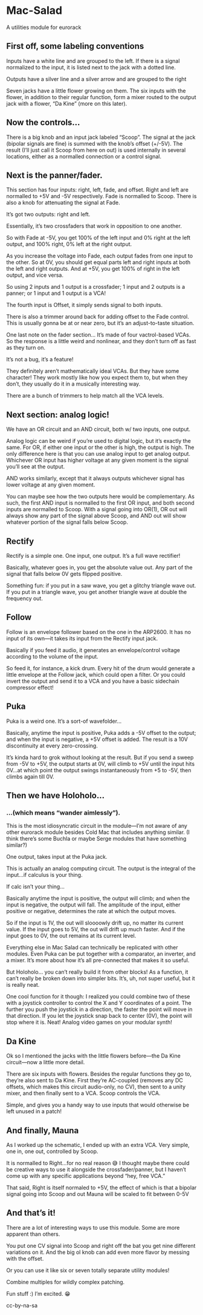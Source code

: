 # Mac-Salad
A utilities module for eurorack

## First off, some labeling conventions

Inputs have a white line and are grouped to the left. If there is a
signal normalized to the input, it is listed next to the jack with a dotted
line.

Outputs have a silver line and a silver arrow and are grouped to the right

Seven jacks have a little flower growing on them. The six inputs with
the flower, in addition to their regular function, form a mixer routed
to the output jack with a flower, “Da Kine” (more on this later).

## Now the controls…

There is a big knob and an input jack labeled “Scoop”. The signal at the
jack (bipolar signals are fine) is summed with the knob’s offset (+/-5V).
The result (I’ll just call it Scoop from here on out) is used internally
in several locations, either as a normalled connection or a control signal.

## Next is the panner/fader.

This section has four inputs: right, left, fade, and offset. Right and left
are normalled to +5V and -5V respectively. Fade is normalled to
Scoop. There is also a knob for attenuating the signal at Fade.

It’s got two outputs: right and left.

Essentially, it’s two crossfaders that work in opposition to one another.

So with Fade at -5V, you get 100% of the left input and 0% right at the left output, and 100% right, 0% left at the right output.

As you increase the voltage into Fade, each output fades from one input to
the other. So at 0V, you should get equal parts left and right inputs at
both the left and right outputs. And at +5V, you get 100% of right in the
left output, and vice versa.

So using 2 inputs and 1 output is a crossfader; 1 input and 2 outputs is a
panner; or 1 input and 1 output is a VCA!

The fourth input is Offset, it simply sends signal to both inputs.

There is also a trimmer around back for adding offset to the Fade control.
This is usually gonna be at or near zero, but it’s an adjust-to-taste situation.

One last note on the fader section… It’s made of four vactrol-based VCAs.
So the response is a little weird and nonlinear, and they don’t turn off as
fast as they turn on.

It’s not a bug, it’s a feature!

They definitely aren’t mathematically ideal VCAs. But they have some
character! They work mostly like how you expect them to, but when they
don’t, they usually do it in a musically interesting way.

There are a bunch of trimmers to help match all the VCA levels.

## Next section: analog logic!

We have an OR circuit and an AND circuit, both w/ two inputs, one output.

Analog logic can be weird if you’re used to digital logic, but it’s
exactly the same. For OR, if either one input or the other is high, the
output is high. The only difference here is that you can use analog input
to get analog output. Whichever OR input has high*er* voltage at any
given moment is the signal you’ll see at the output.

AND works similarly, except that it always outputs whichever signal has
lower voltage at any given moment.

You can maybe see how the two outputs here would be complementary. As such,
the first AND input is normalled to the first OR input, and both second
inputs are normalled to Scoop. With a signal going into OR(1), OR out will
always show any part of the signal above Scoop, and AND out will show
whatever portion of the signal falls below Scoop.

## Rectify

Rectify is a simple one. One input, one output. It’s a full wave rectifier!

Basically, whatever goes in, you get the absolute value out. Any part of
the signal that falls below 0V gets flipped positive.

Something fun: if you put in a saw wave, you get a glitchy triangle wave
out. If you put in a triangle wave, you get another triangle wave at
double the frequency out.

## Follow

Follow is an envelope follower based on the one in the ARP2600. It has no
input of its own—it takes its input from the Rectify input jack.

Basically if you feed it audio, it generates an envelope/control voltage
according to the volume of the input.

So feed it, for instance, a kick drum. Every hit of the drum would generate a
little envelope at the Follow jack, which could open a filter. Or you
could invert the output and send it to a VCA and you have a basic
sidechain compressor effect!

## Puka

Puka is a weird one. It’s a sort-of wavefolder…

Basically, anytime the input is positive, Puka adds a -5V offset to
the output; and when the input is negative, a +5V offset is added. The
result is a 10V discontinuity at every zero-crossing.

It’s kinda hard to grok without looking at the result. But if you
send a sweep from -5V to +5V, the output starts at 0V, will climb to
+5V until the input hits 0V…at which point the output swings
instantaneously from +5 to -5V, then climbs again till 0V.

## Then we have Holoholo...
### ...(which means “wander aimlessly”).

This is the most idiosyncratic circuit in the module—I’m not aware
of any other eurorack module besides Cold Mac that includes anything
similar. (I think there’s some Buchla or maybe Serge modules that have
something similar?)

One output, takes input at the Puka jack.

This is actually an analog computing circuit. The output is the integral
of the input…if calculus is your thing.

If calc isn’t your thing…

Basically anytime the input is positive, the output will climb; and
when the input is negative, the output will fall. The amplitude of
the input, either positive or negative, determines the rate at
which the output moves.

So if the input is 1V, the out will sloooowly drift up, no matter its
current value. If the input goes to 5V, the out will drift up much
faster. And if the input goes to 0V, the out remains at its current level.

Everything else in Mac Salad can technically be replicated with other
modules. Even Puka can be put together with a comparator, an
inverter, and a mixer. It’s more about how it’s all pre-connected that
makes it so useful.

But Holoholo… you can’t really build it from other blocks! As a function,
it can’t really be broken down into simpler bits. It’s, uh, not super
useful, but it is really neat.

One cool function for it though: I realized you could combine two of
these with a joystick controller to control the X and Y coordinates of a
point. The further you push the joystick in a direction, the faster
the point will move in that direction. If you let the joystick
snap back to center (0V), the point will stop where it is. Neat! Analog
video games on your modular synth!

## Da Kine

Ok so I mentioned the jacks with the little flowers before—the Da Kine
circuit—now a little more detail.

There are six inputs with flowers. Besides the regular functions they go
to, they’re also sent to Da Kine. First they’re AC-coupled (removes any
DC offsets, which makes this circuit audio-only, no CV), then sent to a
unity mixer, and then finally sent to a VCA. Scoop controls the VCA.

Simple, and gives you a handy way to use inputs that would otherwise be
left unused in a patch!

## And finally, Mauna

As I worked up the schematic, I ended up with an extra VCA. Very simple,
one in, one out, controlled by Scoop.

It is normalled to Right…for no real reason 😅 I thought maybe there could
be creative ways to use it alongside the crossfader/panner, but I haven’t
come up with any specific applications beyond “hey, free VCA.”

That said, Right is itself normaled to +5V, the effect of which is that a
bipolar signal going into Scoop and out Mauna will be scaled to fit between 0-5V

## And that’s it!

There are a lot of interesting ways to use this module. Some are more
apparent than others. 

You put one CV signal into Scoop and right off the bat you get nine
different variations on it. And the big ol knob can add even more flavor
by messing with the offset.

Or you can use it like six or seven totally separate utility modules!


Combine multiples for wildly complex patching.

Fun stuff :) I’m excited. 😁

cc-by-na-sa
